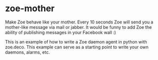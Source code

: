 zoe-mother
==========

Make Zoe behave like your mother. Every 10 seconds Zoe will send you a mother-like message via mail or 
jabber. It would be funny to add Zoe the ability of publishing messages in your Facebook wall :)

This is an example of how to write a Zoe daemon agent in 
python with zoe.deco. This example can serve as a starting point to write your own 
daemons, alarms, etc.
